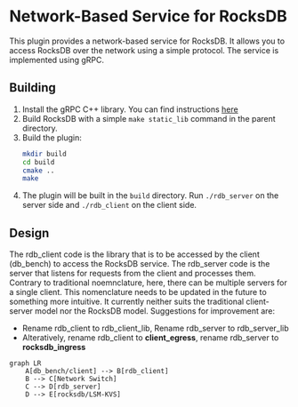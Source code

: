 # Network-Based Service for RocksDB

This plugin provides a network-based service for RocksDB. It allows you to access RocksDB over the network using a simple protocol. The service is implemented using gRPC.

## Building

1. Install the gRPC C++ library. You can find instructions [here](https://grpc.io/docs/languages/cpp/quickstart/)
2. Build RocksDB with a simple `make static_lib` command in the parent directory.
3. Build the plugin:
    ```bash
    mkdir build
    cd build
    cmake ..
    make
    ```
4. The plugin will be built in the `build` directory. Run `./rdb_server` on the server side and `./rdb_client` on the client side.


<!-- Design -->
## Design

The rdb_client code is the library that is to be accessed by the client (db_bench) to access the RocksDB service. The rdb_server code is the server that listens for requests from the client and processes them. Contrary to traditional noemnclature, here, there can be multiple servers for a single client. This nomenclature needs to be updated in the future to something more intuitive. It currently neither suits the traditional client-server model nor the RocksDB model. Suggestions for improvement are: 
- Rename rdb_client to rdb_client_lib, Rename rdb_server to rdb_server_lib
- Alteratively, rename rdb_client to **client_egress**, rename rdb_server to **rocksdb_ingress**

<!-- A mermaid figure to demonstrate the system -->
```mermaid
graph LR
    A[db_bench/client] --> B[rdb_client]
    B --> C[Network Switch]
    C --> D[rdb_server]
    D --> E[rocksdb/LSM-KVS]
```